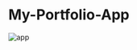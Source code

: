 # My-Portfolio-App
![app](https://user-images.githubusercontent.com/96183439/198882640-a4c736c1-03e8-4fc9-a572-c11b7b666e80.png)
